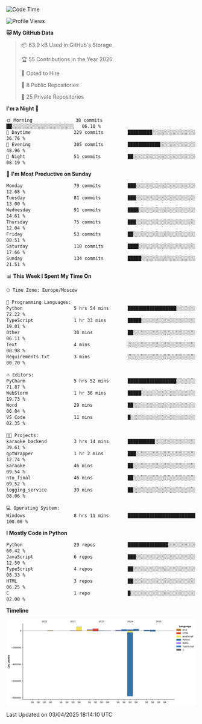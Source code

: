 <!--START_SECTION:waka-->
![Code Time](http://img.shields.io/badge/Code%20Time-643%20hrs%2037%20mins-blue)

![Profile Views](http://img.shields.io/badge/Profile%20Views-2-blue)

**🐱 My GitHub Data** 

> 📦 63.9 kB Used in GitHub's Storage 
 > 
> 🏆 55 Contributions in the Year 2025
 > 
> 💼 Opted to Hire
 > 
> 📜 8 Public Repositories 
 > 
> 🔑 25 Private Repositories 
 > 
**I'm a Night 🦉** 

```text
🌞 Morning                38 commits          ██░░░░░░░░░░░░░░░░░░░░░░░   06.10 % 
🌆 Daytime                229 commits         █████████░░░░░░░░░░░░░░░░   36.76 % 
🌃 Evening                305 commits         ████████████░░░░░░░░░░░░░   48.96 % 
🌙 Night                  51 commits          ██░░░░░░░░░░░░░░░░░░░░░░░   08.19 % 
```
📅 **I'm Most Productive on Sunday** 

```text
Monday                   79 commits          ███░░░░░░░░░░░░░░░░░░░░░░   12.68 % 
Tuesday                  81 commits          ███░░░░░░░░░░░░░░░░░░░░░░   13.00 % 
Wednesday                91 commits          ████░░░░░░░░░░░░░░░░░░░░░   14.61 % 
Thursday                 75 commits          ███░░░░░░░░░░░░░░░░░░░░░░   12.04 % 
Friday                   53 commits          ██░░░░░░░░░░░░░░░░░░░░░░░   08.51 % 
Saturday                 110 commits         ████░░░░░░░░░░░░░░░░░░░░░   17.66 % 
Sunday                   134 commits         █████░░░░░░░░░░░░░░░░░░░░   21.51 % 
```


📊 **This Week I Spent My Time On** 

```text
🕑︎ Time Zone: Europe/Moscow

💬 Programming Languages: 
Python                   5 hrs 54 mins       ██████████████████░░░░░░░   72.22 % 
TypeScript               1 hr 33 mins        █████░░░░░░░░░░░░░░░░░░░░   19.01 % 
Other                    30 mins             ██░░░░░░░░░░░░░░░░░░░░░░░   06.11 % 
Text                     4 mins              ░░░░░░░░░░░░░░░░░░░░░░░░░   00.98 % 
Requirements.txt         3 mins              ░░░░░░░░░░░░░░░░░░░░░░░░░   00.70 % 

🔥 Editors: 
PyCharm                  5 hrs 52 mins       ██████████████████░░░░░░░   71.87 % 
WebStorm                 1 hr 36 mins        █████░░░░░░░░░░░░░░░░░░░░   19.73 % 
Word                     29 mins             ██░░░░░░░░░░░░░░░░░░░░░░░   06.04 % 
VS Code                  11 mins             █░░░░░░░░░░░░░░░░░░░░░░░░   02.35 % 

🐱‍💻 Projects: 
karaoke_backend          3 hrs 14 mins       ██████████░░░░░░░░░░░░░░░   39.61 % 
gptWrapper               1 hr 2 mins         ███░░░░░░░░░░░░░░░░░░░░░░   12.74 % 
karaoke                  46 mins             ██░░░░░░░░░░░░░░░░░░░░░░░   09.54 % 
nto_final                46 mins             ██░░░░░░░░░░░░░░░░░░░░░░░   09.52 % 
logging_service          39 mins             ██░░░░░░░░░░░░░░░░░░░░░░░   08.06 % 

💻 Operating System: 
Windows                  8 hrs 11 mins       █████████████████████████   100.00 % 
```

**I Mostly Code in Python** 

```text
Python                   29 repos            ███████████████░░░░░░░░░░   60.42 % 
JavaScript               6 repos             ███░░░░░░░░░░░░░░░░░░░░░░   12.50 % 
TypeScript               4 repos             ██░░░░░░░░░░░░░░░░░░░░░░░   08.33 % 
HTML                     3 repos             ██░░░░░░░░░░░░░░░░░░░░░░░   06.25 % 
C                        1 repo              █░░░░░░░░░░░░░░░░░░░░░░░░   02.08 % 
```



**Timeline**

![Lines of Code chart](https://raw.githubusercontent.com/adlemx/adlemx/main/assets/bar_graph.png)


 Last Updated on 03/04/2025 18:14:10 UTC
<!--END_SECTION:waka-->
